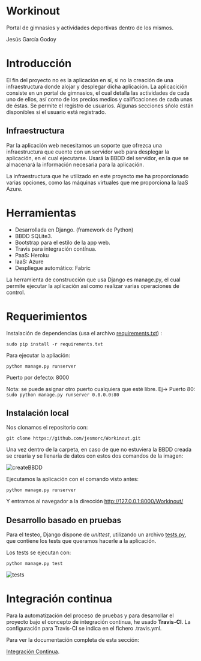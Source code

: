 # Workinout

Portal de gimnasios y actividades deportivas dentro de los mismos.

Jesús García Godoy

# Introducción

El fin del proyecto no es la aplicación en sí, si no la creación de una infraestructura donde alojar y desplegar dicha aplicación. La aplicacición consiste en un portal de gimnasios, el cual detalla las actividades de cada uno de ellos, así como de los precios medios y calificaciones de cada unas de éstas.
Se permite el registro de usuarios. Algunas secciones sñolo están disponibles si el usuario está registrado.


## Infraestructura

Par la aplicación web necesitamos un soporte que ofrezca una infraestructura que cuente con un servidor web para desplegar la aplicación, en el cual ejecutarse. Usará la BBDD del servidor, en la que se almacenará la información necesaria para la aplicación.

La infraestructura que he utilizado en este proyecto me ha proporcionado varias opciones, como las máquinas virtuales que me proporciona la IaaS Azure.


# Herramientas

- Desarrollada en Django. (framework de Python)
- BBDD SQLite3.
- Bootstrap para el estilo de la app web.
- Travis para integración contínua.
- PaaS: Heroku
- IaaS: Azure
- Despliegue automático: Fabric

La herramienta de construcción que usa Django es manage.py, el cual permite ejecutar la aplicación así como realizar varias operaciones de control.


# Requerimientos

Instalación de dependencias (usa el archivo [requirements.txt](https://github.com/jesmorc/Workinout/blob/master/requirements.txt)) : 
```
sudo pip install -r requirements.txt
```

Para ejecutar la apliación:
```
python manage.py runserver
```

Puerto por defecto: 8000

Nota: se puede asignar otro puerto cualquiera que esté libre.
Ej-> Puerto 80: ``` sudo python manage.py runserver 0.0.0.0:80```

## Instalación local

Nos clonamos el repositorio con:
```
git clone https://github.com/jesmorc/Workinout.git
```

Una vez dentro de la carpeta, en caso de que no estuviera la BBDD creada se crearía y se llenaría de datos con estos dos comandos de la imagen:

![createBBDD](http://i.imgur.com/dyaSP72.png)

Ejecutamos la aplicación con el comando visto antes:
```
python manage.py runserver
```

Y entramos al navegador a la dirección http://127.0.0.1:8000/Workinout/


## Desarrollo basado en pruebas

Para el testeo,  Django dispone de *unittest*, utilizando un archivo [tests.py](https://github.com/jesmorc/Workinout/blob/master/Workinout/tests.py), que contiene los tests que queramos hacerle a la aplicación.

Los tests se ejecutan con: 
```
python manage.py test
```

![tests](http://i.imgur.com/bmclf7V.png)


# Integración continua

Para la automatización del proceso de pruebas y para desarrollar el proyecto bajo el concepto de integración continua, he usado **Travis-CI**. 
La configuración para Travis-CI se indica en el fichero .travis.yml.

Para ver la documentación completa de esta sección:

[Integración Continua](https://github.com/jesmorc/Workinout/blob/master/documentacion/Integracion_continua.md).


